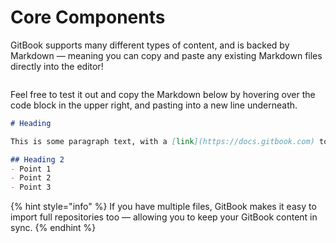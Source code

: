 # Core Components

GitBook supports many different types of content, and is backed by Markdown — meaning you can copy and paste any existing Markdown files directly into the editor!

<figure><img src="https://gitbookio.github.io/onboarding-template-images/markdown-hero.png" alt=""><figcaption></figcaption></figure>

Feel free to test it out and copy the Markdown below by hovering over the code block in the upper right, and pasting into a new line underneath.

```markdown
# Heading

This is some paragraph text, with a [link](https://docs.gitbook.com) to our docs. 

## Heading 2
- Point 1
- Point 2
- Point 3
```

{% hint style="info" %}
If you have multiple files, GitBook makes it easy to import full repositories too — allowing you to keep your GitBook content in sync.
{% endhint %}
